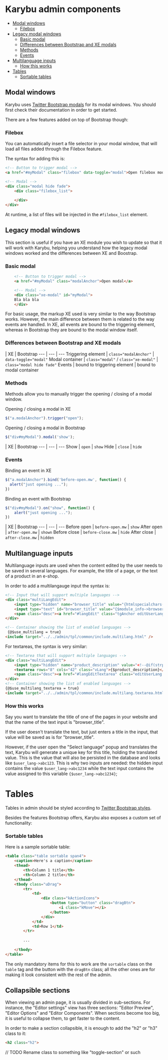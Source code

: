 Karybu admin components
=======================

- [Modal windows](#modal-windows)
	- [Filebox](#filebox)
- [Legacy modal windows](#legacy-modal-windows)
	- [Basic modal](#basic-modal)
	- [Differences between Bootstrap and XE modals](#differences-between-bootstrap-and-xe-modals)
	- [Methods](#methods)
	- [Events](#events)
- [Multilanguage inputs](#multilanguage-inputs)
	- [How this works](#how-this-works)
- [Tables](#tables)
	- [Sortable tables](#sortable-tables)

Modal windows
----------------
Karybu uses [Twitter Bootstrap modals](http://twitter.github.io/bootstrap/javascript.html#modals) for its modal windows. You should first check their documentation in order to get started.

There are a few features added on top of Bootstrap though:

### Filebox

You can automatically insert a file selector in your modal window, that will load all files added through the Filebox feature.

The syntax for adding this is:

```html
<!-- Button to trigger modal -->
<a href="#myModal" class="filebox" data-toggle="modal">Open filebox modal</a>

<!-- Modal -->
<div class="modal hide fade">
    <div class="filebox_list">
        
    </div>
</div>
```

At runtime, a list of files will be injected in the `#filebox_list` element.

Legacy modal windows
--------------
This section is useful if you have an XE module you wish to update so that it will work with Karybu, helping you understand how the legacy modal windows worked and the differences between XE and Boostrap.

### Basic modal

```html
    <!-- Button to trigger modal -->
    <a href="#myModal" class="modalAnchor">Open modal</a> 

    <!-- Modal -->
    <div class="xe-modal" id="myModal">
    Bla bla bla
    </div>
```

For basic usage, the markup XE used is very similar to the way Bootstrap works. However, the main difference between them is related to the way events are handled. In XE, all events are bound to the triggering element, whereas in Bootstrap they are bound to the modal window itself. 

### Differences between Bootstrap and XE modals

 | XE | Bootstrap
 --- | --- | --- 
Triggering element |  `class="modalAnchor"` | `data-toggle="modal"`
Modal container | `class="modal"` / `class="xe-modal"` | `class="modal hide fade"`
Events | bound to triggering element | bound to modal container

### Methods

Methods allow you to manually trigger the opening / closing of a modal window.

Opening / closing a modal in XE

```javascript
$("a.modalAnchor").trigger("open");
```

Opening / closing a modal in Bootstrap 

```javascript 
$("div#myModal").modal('show');
```

 | XE | Bootstrap
--- | --- | ---
Show | `open` | `show`
Hide | `close` | `hide`

### Events

Binding an event in XE
```javascript
$("a.modalAnchor").bind('before-open.mw', function() {
  alert("just opening ...");
})
```

Binding an event with Bootstrap

```javascript
$("div#myModal").on("show", function() {
    alert("just opening ...");
})
```

 | XE | Bootstrap
--- | --- | ---
Before open | `before-open.mw` | `show`
After open  | `after-open.mw` | `shown`
Before close | `before-close.mw` | `hide`
After close | `after-close.mw` | `hidden`

Multilanguage inputs
---------------------

Multilanguage inputs are used when the content edited by the user needs to be saved in several languages. For example, the title of a page, or the text of a product in an e-shop. 

In order to add a multilangauge input the syntax is:

```html
<!-- Input that will support multiple languages -->
<div class="multiLangEdit">
    <input type="hidden" name="browser_title" value="{htmlspecialchars($module_info->browser_title)}" class="vLang" />
    <input type="text" id="browser_title" value="{$module_info->browser_title}" class="vLang" />
    <span class="desc"><a href="#langEdit" class="tgAnchor editUserLang" data-effect="slide">{$lang->cmd_set_multilingual}</a></span>
</div>

<!-- Container showing the list of enabled languages -->
 {@$use_multilang = true}
<include target="../../admin/tpl/common/include.multilang.html" />
```

For textareas, the syntax is very similar:
```html
<!-- Textarea that will support multiple languages -->
<div class="multiLangEdit">
    <input type="hidden" name="product_description" value="<!--@if(strpos($product_description, '$user_lang->') === false)-->{$product_description}<!--@else-->{htmlspecialchars($product_description)}<!--@end-->" class="vLang" />
	<textarea rows="8" cols="42" class="vLang">{$product_description}</textarea>
	<span class="desc"><a href="#langEditTextarea" class="editUserLang tgAnchor">{$lang->cmd_set_multilingual}</a></span>
</div>
<!-- Container showing the list of enabled languages -->
{@$use_multilang_textarea = true}
<include target="../../admin/tpl/common/include.multilang.textarea.html" />
```

### How this works

Say you want to translate the title of one of the pages in your website and that the name of the text input is "browser_title".

If the user doesn't translate the text, but just enters a title in the input, that value will be saved as is for "browser_title".

However, if the user open the "Select language" popup and translates the text, Karybu will generate a unique key for this title, holding the translated value. This is the value that will also be persisted in the database and looks like `$user_lang->abc123`. This is why two inputs are needed: the hidden input contains the value `$user_lang->abc1234` while the text input contains the value assigned to this variable `{$user_lang->abc1234}`;

Tables
================

Tables in admin should be styled according to [Twitter Bootstrap styles](http://twitter.github.io/bootstrap/base-css.html#tables).

Besides the features Bootstrap offers, Karybu also exposes a custom set of functionality:

### Sortable tables

Here is a sample sortable table:

```html
<table class="table sortable span4">
    <caption>Here's a caption</caption>
    <thead>
        <th>Column 1 title</th>
        <th>Column 2 title</th>
    </thead>
    <tbody class="uDrag">
        <tr>
            <td>
            	<div class="kActionIcons">
            		<button type="button" class="dragBtn">
            			<i class="kMove"></i>
            		</button>
            	</div>
            </td>
            <td>Row 1</td>
        </tr>
        
        ...
        
    </tbody>
</table>
```

The only mandatory items for this to work are the `sortable` class on the `table` tag and the button with the `dragBtn` class; all the other ones are for making it look consistent with the rest of the admin.

Collapsible sections
--------------------

When viewing an admin page, it is usually divided in sub-sections. For instance, the "Editor settings" view has three sections: "Editor Preview", "Editor Options" and "Editor Components". When sections become too big, it is useful to collapse them, to get faster to the content. 

In order to make a section collapsible, it is enough to add the "h2" or "h3" class to it:

```html
<h2 class="h2">
```

// TODO Rename class to something like "toggle-section" or such